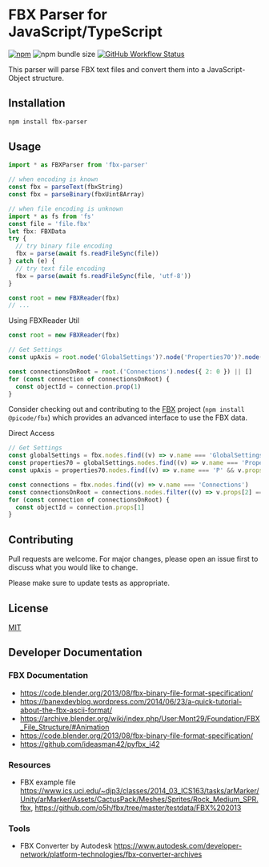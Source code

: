 # FBX Parser for JavaScript/TypeScript

[![npm](https://img.shields.io/npm/v/fbx-parser)](https://www.npmjs.com/package/fbx-parser)
![npm bundle size](https://img.shields.io/bundlephobia/minzip/fbx-parser)
[![GitHub Workflow Status](https://img.shields.io/github/workflow/status/picode7/fbx-parser/CI)](https://github.com/picode7/fbx-parser/actions)

This parser will parse FBX text files and convert them into a JavaScript-Object structure.

## Installation

```bash
npm install fbx-parser
```

## Usage

```ts
import * as FBXParser from 'fbx-parser'

// when encoding is known
const fbx = parseText(fbxString)
const fbx = parseBinary(fbxUint8Array)

// when file encoding is unknown
import * as fs from 'fs'
const file = 'file.fbx'
let fbx: FBXData
try {
  // try binary file encoding
  fbx = parse(await fs.readFileSync(file))
} catch (e) {
  // try text file encoding
  fbx = parse(await fs.readFileSync(file, 'utf-8'))
}

const root = new FBXReader(fbx)
// ...
```

Using FBXReader Util

```ts
const root = new FBXReader(fbx)

// Get Settings
const upAxis = root.node('GlobalSettings')?.node('Properties70')?.node('P', { 0: 'UpAxis' })?.prop(4, 'number')

const connectionsOnRoot = root.('Connections').nodes({ 2: 0 }) || []
for (const connection of connectionsOnRoot) {
  const objectId = connection.prop(1)
}
```

Consider checking out and contributing to the [FBX](https://github.com/picode7/fbx) project (`npm install @picode/fbx`) which provides an advanced interface to use the FBX data.

Direct Access

```ts
// Get Settings
const globalSettings = fbx.nodes.find((v) => v.name === 'GlobalSettings')
const properties70 = globalSettings.nodes.find((v) => v.name === 'Properties70')
const upAxis = properties70.nodes.find((v) => v.name === 'P' && v.props[0] === '"UpAxis"').properties[4]

const connections = fbx.nodes.find((v) => v.name === 'Connections')
const connectionsOnRoot = connections.nodes.filter((v) => v.props[2] === '0')
for (const connection of connectionsOnRoot) {
  const objectId = connection.props[1]
}
```


## Contributing

Pull requests are welcome. For major changes, please open an issue first to discuss what you would like to change.

Please make sure to update tests as appropriate.

## License

[MIT](/LICENSE)

## Developer Documentation

### FBX Documentation

- <https://code.blender.org/2013/08/fbx-binary-file-format-specification/>
- <https://banexdevblog.wordpress.com/2014/06/23/a-quick-tutorial-about-the-fbx-ascii-format/>
- <https://archive.blender.org/wiki/index.php/User:Mont29/Foundation/FBX_File_Structure/#Animation>
- <https://code.blender.org/2013/08/fbx-binary-file-format-specification/>
- <https://github.com/ideasman42/pyfbx_i42>

### Resources

- FBX example file <https://www.ics.uci.edu/~djp3/classes/2014_03_ICS163/tasks/arMarker/Unity/arMarker/Assets/CactusPack/Meshes/Sprites/Rock_Medium_SPR.fbx>, <https://github.com/o5h/fbx/tree/master/testdata/FBX%202013>

### Tools

- FBX Converter by Autodesk <https://www.autodesk.com/developer-network/platform-technologies/fbx-converter-archives>
